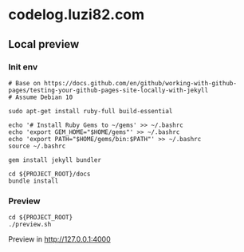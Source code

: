 # codelog.luzi82.com

## Local preview

### Init env

    # Base on https://docs.github.com/en/github/working-with-github-pages/testing-your-github-pages-site-locally-with-jekyll
    # Assume Debian 10
    
    sudo apt-get install ruby-full build-essential
    
    echo '# Install Ruby Gems to ~/gems' >> ~/.bashrc
    echo 'export GEM_HOME="$HOME/gems"' >> ~/.bashrc
    echo 'export PATH="$HOME/gems/bin:$PATH"' >> ~/.bashrc
    source ~/.bashrc
    
    gem install jekyll bundler
    
    cd ${PROJECT_ROOT}/docs
    bundle install

### Preview

    cd ${PROJECT_ROOT}
    ./preview.sh

Preview in http://127.0.0.1:4000
